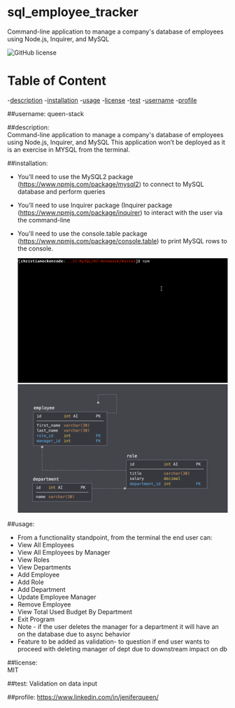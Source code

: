 # sql_employee_tracker
Command-line application to manage a company's database of employees using Node.js, Inquirer, and MySQL


![GitHub license](https://img.shields.io/badge/license-MIT-purple.svg)

# Table of Content
-[description](#description)
-[installation](#installation)
-[usage](#usage)
-[license](#license)
-[test](#test)
-[username](#username)
-[profile](#profile)
        
 ##username:
   queen-stack 
        
 ##description: <br>
     Command-line application to manage a company's database of employees using Node.js, Inquirer, and MySQL
     This application won’t be deployed as it is an exercise in MYSQL from the terminal.

       
 ##installation:
* You’ll need to use the MySQL2 package (https://www.npmjs.com/package/mysql2) to connect to MySQL database and perform queries
* You’ll need to use Inquirer package (Inquirer package (https://www.npmjs.com/package/inquirer) to interact with the user via the command-line
* You'll need to use the console.table package (https://www.npmjs.com/package/console.table) to print MySQL rows to the console.
 

  ![Command Line demo](./Assets/12-sql-homework-demo-01.gif)
  ![Database Demo](./Assets/12-sql-homework-demo-02.png)
        
 ##usage:
* From a functionality standpoint, from the terminal the end user can: 
* View All Employees 
* View All Employees by Manager 
* View Roles 
* View Departments 
* Add Employee 
* Add Role 
* Add Department
* Update Employee Manager 
* Remove Employee 
* View Total Used Budget By Department 
* Exit Program 
* Note - if the user deletes the manager for a department it will have an on the database due to async behavior
* Feature to be added as validation- to question if end user wants to proceed with deleting manager of dept due to downstream impact on db

        
 ##license:       
  MIT 
        
 
 ##test:
 Validation on data input 
              
  ##profile:
  https://www.linkedin.com/in/jeniferqueen/

